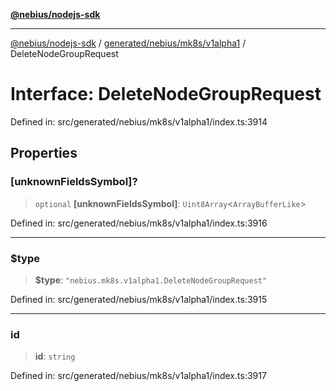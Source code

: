 [**@nebius/nodejs-sdk**](../../../../../README.md)

---

[@nebius/nodejs-sdk](../../../../../README.md) / [generated/nebius/mk8s/v1alpha1](../README.md) / DeleteNodeGroupRequest

# Interface: DeleteNodeGroupRequest

Defined in: src/generated/nebius/mk8s/v1alpha1/index.ts:3914

## Properties

### \[unknownFieldsSymbol\]?

> `optional` **\[unknownFieldsSymbol\]**: `Uint8Array`\<`ArrayBufferLike`\>

Defined in: src/generated/nebius/mk8s/v1alpha1/index.ts:3916

---

### $type

> **$type**: `"nebius.mk8s.v1alpha1.DeleteNodeGroupRequest"`

Defined in: src/generated/nebius/mk8s/v1alpha1/index.ts:3915

---

### id

> **id**: `string`

Defined in: src/generated/nebius/mk8s/v1alpha1/index.ts:3917
